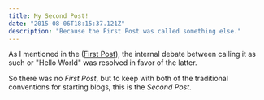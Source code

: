 ```yaml
---
title: My Second Post!
date: "2015-08-06T18:15:37.121Z"
description: "Because the First Post was called something else."
---
```


As I mentioned in the ([First Post](../hello-world/)), the internal debate
between calling it as such or "Hello World" was resolved in favor of the latter.

So there was no *First Post*, but to keep with both of the traditional
conventions for starting blogs, this is the *Second Post*.
